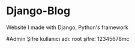 # Django-Blog
Website I made with Django, Python's framework

#Admin Şifre
kullanıcı adı: root
şifre: 12345678mc
